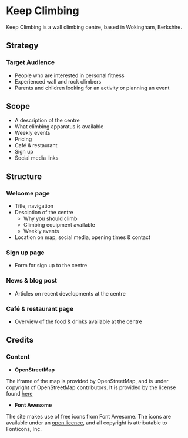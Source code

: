 # Keep Climbing

Keep Climbing is a wall climbing centre, based in Wokingham, Berkshire.

## Strategy

### Target Audience

* People who are interested in personal fitness
* Experienced wall and rock climbers
* Parents and children looking for an activity or planning an event

## Scope

* A description of the centre
* What climbing apparatus is available
* Weekly events
* Pricing
* Café & restaurant
* Sign up
* Social media links

## Structure

### Welcome page

* Title, navigation
* Desciption of the centre
  * Why you should climb
  * Climbing equipment available
  * Weekly events
* Location on map, social media, opening times & contact

### Sign up page

* Form for sign up to the centre

### News & blog post

* Articles on recent developments at the centre

### Café & restaurant page

* Overview of the food & drinks available at the centre

## Credits

### Content

- __OpenStreetMap__

The iframe of the map is provided by OpenStreetMap,
and is under copyright of OpenStreetMap contributors.
It is provided by the license found
[here](https://www.openstreetmap.org/copyright)

- __Font Awesome__

The site makes use of free icons from Font Awesome.
The icons are available under an
[open licence](https://fontawesome.com/license/free),
and all copyright is attributable to Fonticons, Inc.
